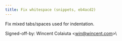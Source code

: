```yaml
---
title: Fix whitespace (snippets, eb4acd2)
---
```


Fix mixed tabs/spaces used for indentation.

Signed-off-by: Wincent Colaiuta &lt;win@wincent.com&gt;\

